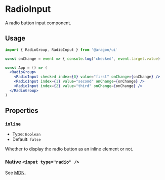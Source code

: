 # RadioInput

A radio button input component.

## Usage

```jsx
import { RadioGroup, RadioInput } from '@aragon/ui'

const onChange = event => { console.log('checked', event.target.value) }

const App = () => (
  <RadioGroup>
    <RadioInput checked index={0} value="first" onChange={onChange} />
    <RadioInput index={1} value="second" onChange={onChange} />
    <RadioInput index={2} value="third" onChange={onChange} />
  </RadioGroup>
)
```

## Properties

### `inline`

- Type: `Boolean`
- Default: `false`

Whether to display the radio button as an inline element or not.

### Native `<input type="radio" />`

See [MDN](https://developer.mozilla.org/en-US/docs/Web/HTML/Element/input).
